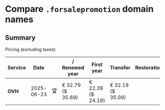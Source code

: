 # Compare `.forsalepromotion` domain names

## Summary

Pricing (excluding taxes):

| Service | Date |  | / Renewed year | First year | Transfer | Restoration |
|--|--|--|--|--|--|--|
| **OVH** | 2025-06-23 | 🏆 | € 32.79<br>($ 35.69) | € 22.39<br>($ 24.19) | € 32.19<br>($ 35.09) |  |
